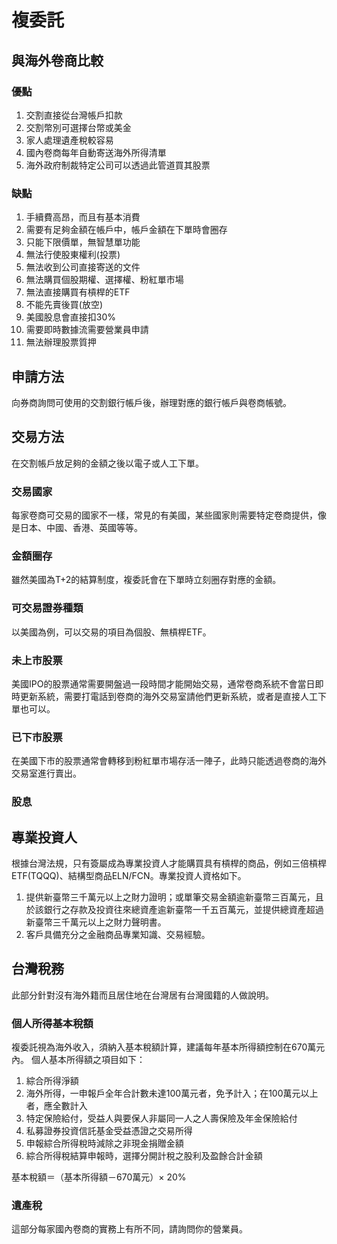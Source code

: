 # 複委託
## 與海外卷商比較
### 優點
1. 交割直接從台灣帳戶扣款
2. 交割幣別可選擇台幣或美金
3. 家人處理遺產稅較容易
4. 國內卷商每年自動寄送海外所得清單
5. 海外政府制裁特定公司可以透過此管道買其股票
### 缺點
1. 手續費高昂，而且有基本消費
2. 需要有足夠金額在帳戶中，帳戶金額在下單時會圈存
3. 只能下限價單，無智慧單功能
4. 無法行使股東權利(投票)
5. 無法收到公司直接寄送的文件
6. 無法購買個股期權、選擇權、粉紅單市場
7. 無法直接購買有槓桿的ETF
8. 不能先賣後買(放空)
9. 美國股息會直接扣30%
10. 需要即時數據流需要營業員申請
11. 無法辦理股票質押
## 申請方法
向券商詢問可使用的交割銀行帳戶後，辦理對應的銀行帳戶與卷商帳號。
## 交易方法
在交割帳戶放足夠的金額之後以電子或人工下單。
### 交易國家
每家卷商可交易的國家不一樣，常見的有美國，某些國家則需要特定卷商提供，像是日本、中國、香港、英國等等。
### 金額圈存
雖然美國為T+2的結算制度，複委託會在下單時立刻圈存對應的金額。
### 可交易證券種類
以美國為例，可以交易的項目為個股、無槓桿ETF。
### 未上市股票
美國IPO的股票通常需要開盤過一段時間才能開始交易，通常卷商系統不會當日即時更新系統，需要打電話到卷商的海外交易室請他們更新系統，或者是直接人工下單也可以。
### 已下市股票
在美國下市的股票通常會轉移到粉紅單市場存活一陣子，此時只能透過卷商的海外交易室進行賣出。
### 股息
## 專業投資人
根據台灣法規，只有簽屬成為專業投資人才能購買具有槓桿的商品，例如三倍槓桿ETF(TQQQ)、結構型商品ELN/FCN。專業投資人資格如下。
1. 提供新臺幣三千萬元以上之財力證明；或單筆交易金額逾新臺幣三百萬元，且於該銀行之存款及投資往來總資產逾新臺幣一千五百萬元，並提供總資產超過新臺幣三千萬元以上之財力聲明書。
2. 客戶具備充分之金融商品專業知識、交易經驗。
## 台灣稅務
此部分針對沒有海外籍而且居住地在台灣居有台灣國籍的人做說明。
### 個人所得基本稅額
複委託視為海外收入，須納入基本稅額計算，建議每年基本所得額控制在670萬元內。
個人基本所得額之項目如下：
1. 綜合所得淨額
2. 海外所得，一申報戶全年合計數未達100萬元者，免予計入；在100萬元以上者，應全數計入
4. 特定保險給付，受益人與要保人非屬同一人之人壽保險及年金保險給付
5. 私募證券投資信託基金受益憑證之交易所得
6. 申報綜合所得稅時減除之非現金捐贈金額
7. 綜合所得稅結算申報時，選擇分開計稅之股利及盈餘合計金額

基本稅額＝（基本所得額－670萬元）× 20%

### 遺產稅
這部分每家國內卷商的實務上有所不同，請詢問你的營業員。
